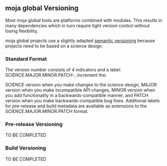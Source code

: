 ## moja global Versioning

Most moja global tools are platforms combined with modules. This results in many dependencies which in turn require tight version control without losing flexibility. 

moja global projects use a slightly adapted [semantic versioning]() because projects need to be based on a science design.

### Standard Format  

The version number consists of 4 indicators and a label: SCIENCE.MAJOR.MINOR.PATCH-, increment the:

SCIENCE version when you make changes to the science design,
MAJOR version when you make incompatible API changes,
MINOR version when you add functionality in a backwards-compatible manner, and
PATCH version when you make backwards-compatible bug fixes.
Additional labels for pre-release and build metadata are available as extensions to the SCIENCE.MAJOR.MINOR.PATCH format.

### Pre-release Versioning  

TO BE COMPLETED

### Build Versioning  

TO BE COMPLETED

